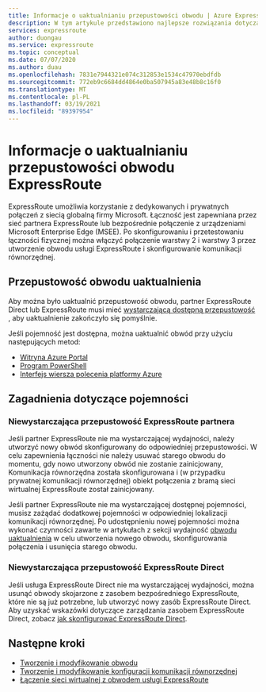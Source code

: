 ```yaml
---
title: Informacje o uaktualnianiu przepustowości obwodu | Azure ExpressRoute
description: W tym artykule przedstawiono najlepsze rozwiązania dotyczące uaktualniania przepustowości obwodu usługi ExpressRoute
services: expressroute
author: duongau
ms.service: expressroute
ms.topic: conceptual
ms.date: 07/07/2020
ms.author: duau
ms.openlocfilehash: 7831e7944321e074c312853e1534c47970ebdfdb
ms.sourcegitcommit: 772eb9c6684dd4864e0ba507945a83e48b8c16f0
ms.translationtype: MT
ms.contentlocale: pl-PL
ms.lasthandoff: 03/19/2021
ms.locfileid: "89397954"
---
```

# <a name="about-upgrading-expressroute-circuit-bandwidth"></a>Informacje o uaktualnianiu przepustowości obwodu ExpressRoute

ExpressRoute umożliwia korzystanie z dedykowanych i prywatnych połączeń z siecią globalną firmy Microsoft. Łączność jest zapewniana przez sieć partnera ExpressRoute lub bezpośrednie połączenie z urządzeniami Microsoft Enterprise Edge (MSEE). Po skonfigurowaniu i przetestowaniu łączności fizycznej można włączyć połączenie warstwy 2 i warstwy 3 przez utworzenie obwodu usługi ExpressRoute i skonfigurowanie komunikacji równorzędnej.

## <a name="upgrade-circuit-bandwidth"></a><a name="upgrade"></a>Przepustowość obwodu uaktualnienia

Aby można było uaktualnić przepustowość obwodu, partner ExpressRoute Direct lub ExpressRoute musi mieć [wystarczającą dostępną przepustowość](#considerations) , aby uaktualnienie zakończyło się pomyślnie.

Jeśli pojemność jest dostępna, można uaktualnić obwód przy użyciu następujących metod:

* [Witryna Azure Portal](expressroute-howto-circuit-portal-resource-manager.md#modify)
* [Program PowerShell](expressroute-howto-circuit-arm.md#modify)
* [Interfejs wiersza polecenia platformy Azure](howto-circuit-cli.md#modify)

## <a name="capacity-considerations"></a><a name="considerations"></a>Zagadnienia dotyczące pojemności

### <a name="insufficient-expressroute-partner-bandwidth"></a><a name="bandwidth"></a>Niewystarczająca przepustowość ExpressRoute partnera

Jeśli partner ExpressRoute nie ma wystarczającej wydajności, należy utworzyć nowy obwód skonfigurowany do odpowiedniej przepustowości. W celu zapewnienia łączności nie należy usuwać starego obwodu do momentu, gdy nowo utworzony obwód nie zostanie zainicjowany, Komunikacja równorzędna została skonfigurowana i (w przypadku prywatnej komunikacji równorzędnej) obiekt połączenia z bramą sieci wirtualnej ExpressRoute został zainicjowany.

Jeśli partner ExpressRoute nie ma wystarczającej dostępnej pojemności, musisz zażądać dodatkowej pojemności w odpowiedniej lokalizacji komunikacji równorzędnej. Po udostępnieniu nowej pojemności można wykonać czynności zawarte w artykułach z sekcji wydajność [obwodu uaktualnienia](#upgrade) w celu utworzenia nowego obwodu, skonfigurowania połączenia i usunięcia starego obwodu.


### <a name="insufficient-expressroute-direct-bandwidth"></a><a name="bandwidth"></a>Niewystarczająca przepustowość ExpressRoute Direct

Jeśli usługa ExpressRoute Direct nie ma wystarczającej wydajności, można usunąć obwody skojarzone z zasobem bezpośredniego ExpressRoute, które nie są już potrzebne, lub utworzyć nowy zasób ExpressRoute Direct. Aby uzyskać wskazówki dotyczące zarządzania zasobem ExpressRoute Direct, zobacz [jak skonfigurować ExpressRoute Direct](how-to-expressroute-direct-portal.md).

## <a name="next-steps"></a>Następne kroki

* [Tworzenie i modyfikowanie obwodu](expressroute-howto-circuit-portal-resource-manager.md)
* [Tworzenie i modyfikowanie konfiguracji komunikacji równorzędnej](expressroute-howto-routing-portal-resource-manager.md)
* [Łączenie sieci wirtualnej z obwodem usługi ExpressRoute](expressroute-howto-linkvnet-portal-resource-manager.md)
